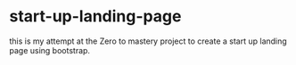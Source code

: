 # start-up-landing-page

this is my attempt at the Zero to mastery project to create a start up landing page using bootstrap.
